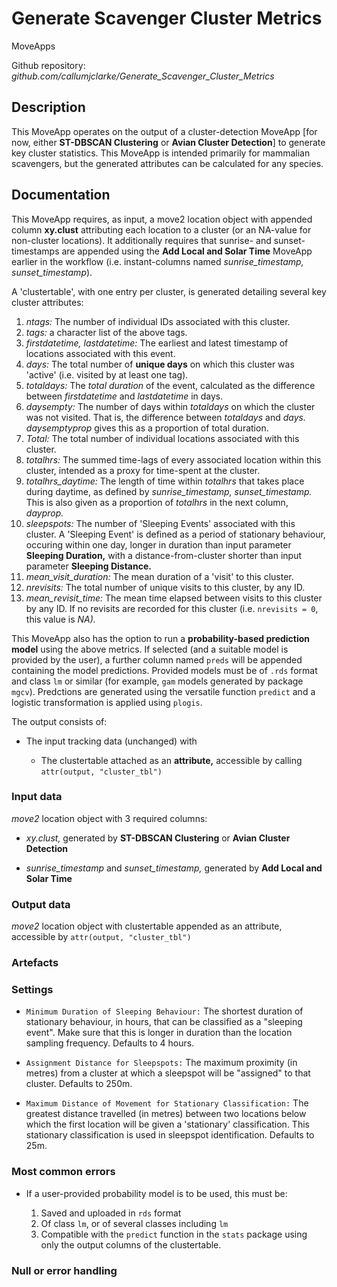 # Generate Scavenger Cluster Metrics

MoveApps

Github repository: *github.com/callumjclarke/Generate_Scavenger_Cluster_Metrics*

## Description

This MoveApp operates on the output of a cluster-detection MoveApp [for now, either **ST-DBSCAN Clustering** or **Avian Cluster Detection**] to generate key cluster statistics. This MoveApp is intended primarily for mammalian scavengers, but the generated attributes can be calculated for any species.

## Documentation

This MoveApp requires, as input, a move2 location object with appended column **xy.clust** attributing each location to a cluster (or an NA-value for non-cluster locations). It additionally requires that sunrise- and sunset-timestamps are appended using the **Add Local and Solar Time** MoveApp earlier in the workflow (i.e. instant-columns named *sunrise_timestamp, sunset_timestamp*).

A 'clustertable', with one entry per cluster, is generated detailing several key cluster attributes:

1.  *ntags:* The number of individual IDs associated with this cluster.
2.  *tags:* a character list of the above tags.
3.  *firstdatetime, lastdatetime:* The earliest and latest timestamp of locations associated with this event.
4.  *days:* The total number of **unique days** on which this cluster was 'active' (i.e. visited by at least one tag).
5.  *totaldays:* The *total duration* of the event, calculated as the difference between *firstdatetime* and *lastdatetime* in days.
6.  *daysempty:* The number of days within *totaldays* on which the cluster was not visited. That is, the difference between *totaldays* and *days. daysemptyprop* gives this as a proportion of total duration.
7.  *Total:* The total number of individual locations associated with this cluster.
8.  *totalhrs:* The summed time-lags of every associated location within this cluster, intended as a proxy for time-spent at the cluster.
9.  *totalhrs_daytime:* The length of time within *totalhrs* that takes place during daytime, as defined by *sunrise_timestamp, sunset_timestamp.* This is also given as a proportion of *totalhrs* in the next column, *dayprop.*
10. *sleepspots:* The number of 'Sleeping Events' associated with this cluster. A 'Sleeping Event' is defined as a period of stationary behaviour, occuring within one day, longer in duration than input parameter **Sleeping Duration,** with a distance-from-cluster shorter than input parameter **Sleeping Distance.**
11. *mean_visit_duration:* The mean duration of a 'visit' to this cluster.
12. *nrevisits:* The total number of unique visits to this cluster, by any ID.
13. *mean_revisit_time:* The mean time elapsed between visits to this cluster by any ID. If no revisits are recorded for this cluster (i.e. `nrevisits = 0`, this value is *NA).*

This MoveApp also has the option to run a **probability-based prediction model** using the above metrics. If selected (and a suitable model is provided by the user), a further column named `preds` will be appended containing the model predictions. Provided models must be of `.rds` format and class `lm` or similar (for example, `gam` models generated by package `mgcv`). Predctions are generated using the versatile function `predict` and a logistic transformation is applied using `plogis`.

The output consists of:

-   The input tracking data (unchanged) with

    -   The clustertable attached as an **attribute,** accessible by calling `attr(output, "cluster_tbl")`

### Input data

*move2* location object with 3 required columns:

-   *xy.clust,* generated by **ST-DBSCAN Clustering** or **Avian Cluster Detection**

-   *sunrise_timestamp* and *sunset_timestamp,* generated by **Add Local and Solar Time**

### Output data

*move2* location object with clustertable appended as an attribute, accessible by `attr(output, "cluster_tbl")`

### Artefacts

### Settings

-   `Minimum Duration of Sleeping Behaviour:` The shortest duration of stationary behaviour, in hours, that can be classified as a "sleeping event". Make sure that this is longer in duration than the location sampling frequency. Defaults to 4 hours.

-   `Assignment Distance for Sleepspots:` The maximum proximity (in metres) from a cluster at which a sleepspot will be "assigned" to that cluster. Defaults to 250m.

-   `Maximum Distance of Movement for Stationary Classification:` The greatest distance travelled (in metres) between two locations below which the first location will be given a 'stationary' classification. This stationary classification is used in sleepspot identification. Defaults to 25m.

### Most common errors

-   If a user-provided probability model is to be used, this must be:

    1.  Saved and uploaded in `rds` format
    2.  Of class `lm`, or of several classes including `lm`
    3.  Compatible with the `predict` function in the `stats` package using only the output columns of the clustertable.

### Null or error handling

